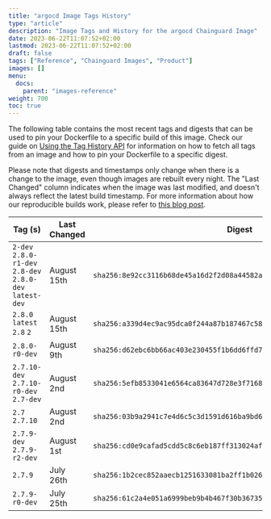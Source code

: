 ```yaml
---
title: "argocd Image Tags History"
type: "article"
description: "Image Tags and History for the argocd Chainguard Image"
date: 2023-06-22T11:07:52+02:00
lastmod: 2023-06-22T11:07:52+02:00
draft: false
tags: ["Reference", "Chainguard Images", "Product"]
images: []
menu:
  docs:
    parent: "images-reference"
weight: 700
toc: true
---
```


The following table contains the most recent tags and digests that can be used to pin your Dockerfile to a specific build of this image. Check our guide on [Using the Tag History API](/chainguard/chainguard-images/using-the-tag-history-api/) for information on how to fetch all tags from an image and how to pin your Dockerfile to a specific digest.

Please note that digests and timestamps only change when there is a change to the image, even though images are rebuilt every night. The "Last Changed" column indicates when the image was last modified, and doesn't always reflect the latest build timestamp. For more information about how our reproducible builds work, please refer to [this blog post](https://www.chainguard.dev/unchained/reproducing-chainguards-reproducible-image-builds).

| Tag (s)                                                    | Last Changed | Digest                                                                    |
|------------------------------------------------------------|--------------|---------------------------------------------------------------------------|
|  `2-dev` `2.8.0-r1-dev` `2.8-dev` `2.8.0-dev` `latest-dev` | August 15th  | `sha256:8e92cc3116b68de45a16d2f2d08a44582a78014d8715b51a4a0b77ffc92383fa` |
|  `2.8.0` `latest` `2.8` `2`                                | August 15th  | `sha256:a339d4ec9ac95dca0f244a87b187467c588b608dd2d27fd6e836d3ce84c952f2` |
|  `2.8.0-r0-dev`                                            | August 9th   | `sha256:d62ebc6bb66ac403e230455f1b6dd6ffd7b30a1da28a9c45375c1b617694d416` |
|  `2.7.10-dev` `2.7.10-r0-dev` `2.7-dev`                    | August 2nd   | `sha256:5efb8533041e6564ca83647d728e3f7168b6d1f12f95f23b19b1b013037863c2` |
|  `2.7` `2.7.10`                                            | August 2nd   | `sha256:03b9a2941c7e4d6c5c3d1591d616ba9bd66ee2a6467ff10e5787e819b03093e8` |
|  `2.7.9-dev` `2.7.9-r2-dev`                                | August 1st   | `sha256:cd0e9cafad5cdd5c8c6eb187ff313024af90908cb46e4348de6ffed611eb0b5a` |
|  `2.7.9`                                                   | July 26th    | `sha256:1b2cec852aaecb1251633081ba2ff1b0260aa3b361e76cd33b6262733aae3040` |
|  `2.7.9-r0-dev`                                            | July 25th    | `sha256:61c2a4e051a6999beb9b4b467f30b3673508c07a2fcc008795b62c60d3e3e160` |
